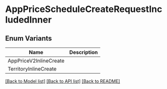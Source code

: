# AppPriceScheduleCreateRequestIncludedInner

## Enum Variants

| Name | Description |
|---- | -----|
| AppPriceV2InlineCreate |  |
| TerritoryInlineCreate |  |

[[Back to Model list]](../README.md#documentation-for-models) [[Back to API list]](../README.md#documentation-for-api-endpoints) [[Back to README]](../README.md)


